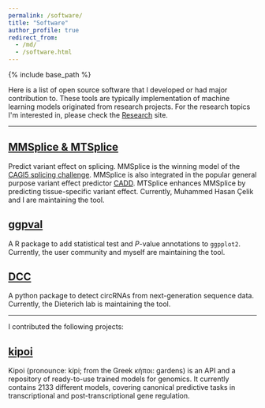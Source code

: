 ```yaml
---
permalink: /software/
title: "Software"
author_profile: true
redirect_from: 
  - /md/
  - /software.html
---
```

{% include base_path %}

Here is a list of open source software that I developed or had major contribution to. 
These tools are typically implementation of machine learning models originated from research projects.
For the research topics I'm interested in, please check the [Research](https://s6juncheng.github.io/research/) site. 

---
## [MMSplice & MTSplice](https://github.com/gagneurlab/MMSplice_MTSplic)

Predict variant effect on splicing. MMSplice is the winning model of the [CAGI5 splicing challenge](https://genomeinterpretation.org/content/vex-seq). 
MMSplice is also integrated in the popular general purpose variant effect predictor [CADD](https://cadd.gs.washington.edu/news).
MTSplice enhances MMSplice by predicting tissue-specific variant effect.
Currently, Muhammed Hasan Çelik and I are maintaining the tool. 


## [ggpval](https://s6juncheng.github.io/ggpval)

A R package to add statistical test and *P*-value annotations to ``ggpplot2``. 
Currently, the user community and myself are maintaining the tool. 


## [DCC](https://github.com/dieterich-lab/DCC)

A python package to detect circRNAs from next-generation sequence data.
Currently, the Dieterich lab is maintaining the tool.

--------

I contributed the following projects:

## [kipoi](kipoi.org)
Kipoi (pronounce: kípi; from the Greek κήποι: gardens) is an API and a repository of ready-to-use trained models for genomics. 
It currently contains 2133 different models, covering canonical predictive tasks in transcriptional and post-transcriptional gene regulation. 
